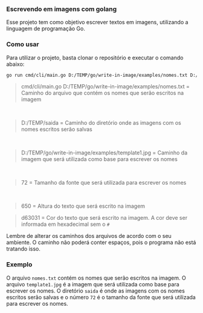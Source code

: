 ### Escrevendo em imagens com golang

Esse projeto tem como objetivo escrever textos em imagens, utilizando a linguagem de programação Go.

### Como usar

Para utilizar o projeto, basta clonar o repositório e executar o comando abaixo:

```bash
go run cmd/cli/main.go D:/TEMP/go/write-in-image/examples/nomes.txt D:/TEMP/saida D:/TEMP/go/write-in-image/examples/template1.jpg 72 650 d63031
```
> cmd/cli/main.go D:/TEMP/go/write-in-image/examples/nomes.txt = Caminho do arquivo que contém os nomes que serão escritos na imagem
<br>

> D:/TEMP/saida = Caminho do diretório onde as imagens com os nomes escritos serão salvas
<br>

> D:/TEMP/go/write-in-image/examples/template1.jpg = Caminho da imagem que será utilizada como base para escrever os nomes
<br>

> 72 = Tamanho da fonte que será utilizada para escrever os nomes
<br>

> 650 = Altura do texto que será escrito na imagem

> d63031 = Cor do texto que será escrito na imagem. A cor deve ser informada em hexadecimal sem o `#`


Lembre de alterar os caminhos dos arquivos de acordo com o seu ambiente.
O caminho não poderá conter espaços, pois o programa não está tratando isso.

### Exemplo

O arquivo `nomes.txt` contém os nomes que serão escritos na imagem. O arquivo `template1.jpg` é a imagem que será utilizada como base para escrever os nomes. O diretório `saida` é onde as imagens com os nomes escritos serão salvas e o número `72` é o tamanho da fonte que será utilizada para escrever os nomes.